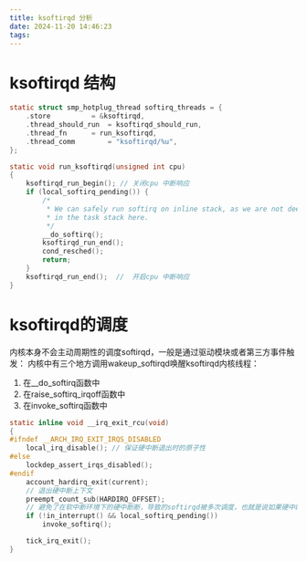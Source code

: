 ```yaml
---
title: ksoftirqd 分析
date: 2024-11-20 14:46:23
tags:
---
```


# ksoftirqd 结构
```c
static struct smp_hotplug_thread softirq_threads = {
	.store			= &ksoftirqd,
	.thread_should_run	= ksoftirqd_should_run,
	.thread_fn		= run_ksoftirqd,
	.thread_comm		= "ksoftirqd/%u",
};

static void run_ksoftirqd(unsigned int cpu)
{
	ksoftirqd_run_begin(); // 关闭cpu 中断响应
	if (local_softirq_pending()) {
		/*
		 * We can safely run softirq on inline stack, as we are not deep
		 * in the task stack here.
		 */
		__do_softirq();
		ksoftirqd_run_end();
		cond_resched();
		return;
	}
	ksoftirqd_run_end();  //  开启cpu 中断响应
}
```

# ksoftirqd的调度
内核本身不会主动周期性的调度softirqd，一般是通过驱动模块或者第三方事件触发：
内核中有三个地方调用wakeup_softirqd唤醒ksoftirqd内核线程：
1. 在__do_softirq函数中
2. 在raise_softirq_irqoff函数中
3. 在invoke_softirq函数中

```c
static inline void __irq_exit_rcu(void)
{
#ifndef __ARCH_IRQ_EXIT_IRQS_DISABLED
	local_irq_disable(); // 保证硬中断退出时的原子性
#else
	lockdep_assert_irqs_disabled();
#endif
	account_hardirq_exit(current);
    // 退出硬中断上下文
	preempt_count_sub(HARDIRQ_OFFSET);
    // 避免了在软中断环境下的硬中断断，导致的softirqd被多次调度，也就是说如果硬中断发生在当前cpu 的软中断环境下那么该硬中断在退出时不会触发软中断
	if (!in_interrupt() && local_softirq_pending())
		invoke_softirq();

	tick_irq_exit();
}
```